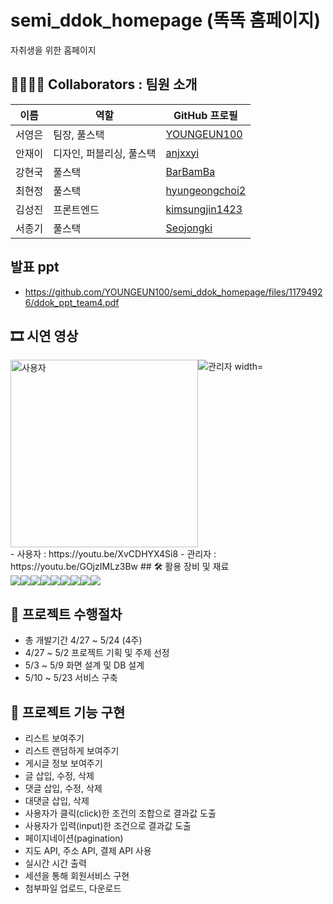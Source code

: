 # semi_ddok_homepage (똑똑 홈페이지)
자취생을 위한 홈페이지
## 👨‍👩‍👦‍👦 Collaborators : 팀원 소개
| 이름       | 역할           | GitHub 프로필                               |
|------------|----------------|---------------------------------------------|
| 서영은     | 팀장, 풀스택    | [YOUNGEUN100](https://github.com/YOUNGEUN100) |
| 안재이     | 디자인, 퍼블리싱, 풀스택   | [anjxxyi](https://github.com/anjxxyi) |
| 강현국     | 풀스택          | [BarBamBa](https://github.com/BarBamBa) |
| 최현정     | 풀스택          | [hyungeongchoi2](https://github.com/hyungeongchoi2) |
| 김성진     | 프론트엔드      | [kimsungjin1423](https://github.com/kimsungjin1423) |
| 서종기     | 풀스택          | [Seojongki](https://github.com/Seojongki) |

## 발표 ppt
- https://github.com/YOUNGEUN100/semi_ddok_homepage/files/11794926/ddok_ppt_team4.pdf
## 🎞 시연 영상
<div style="display: flex; flex-direction: row;">
<img src="https://github.com/YOUNGEUN100/semi_ddok_homepage/assets/121986519/0b42cde0-9858-49f4-b929-1e422e5d5e49" alt="사용자" width="300"/>
<img src="https://github.com/YOUNGEUN100/semi_ddok_homepage/assets/121986519/997be35f-e4ba-4ad8-b41a-79ee1f7b8ccd" alt="관리자 width="300"/>
</div>
- 사용자 : https://youtu.be/XvCDHYX4Si8
- 관리자 : https://youtu.be/GOjzIMLz3Bw
## 🛠 활용 장비 및 재료
<div style="display: flex; flex-direction: row;">
<img src="https://img.shields.io/badge/HTML5-3DDC84?style=flat-square&logo=html&logoColor=white"/>
<img src="https://img.shields.io/badge/CSS3-3DDC84?style=flat-square&logo=css&logoColor=white"/>
<img src="https://img.shields.io/badge/JavaScript-3DDC84?style=flat-square&logo=JavaScript&logoColor=white"/>
<img src="https://img.shields.io/badge/jQuery-3DDC84?style=flat-square&logo=jQuery&logoColor=white"/>
<img src="https://img.shields.io/badge/Vue.js-3DDC84?style=flat-square&logo=Vue.js&logoColor=white"/>
<img src="https://img.shields.io/badge/Java-3DDC84?style=flat-square&logo=Java&logoColor=white"/>
<img src="https://img.shields.io/badge/MySql-3DDC84?style=flat-square&logo=MySql&logoColor=white"/>
<img src="https://img.shields.io/badge/SpringBoot-3DDC84?style=flat-square&logo=SpringBoot&logoColor=white"/>
<img src="https://img.shields.io/badge/MyBatis-3DDC84?style=flat-square&logo=MyBatis&logoColor=white"/>
</div>

## 📑 프로젝트 수행절차
- 총 개발기간 4/27 ~ 5/24 (4주)
- 4/27 ~ 5/2 프로젝트 기획 및 주제 선정
- 5/3 ~ 5/9 화면 설계 및 DB 설계
- 5/10 ~ 5/23 서비스 구축
## 📌 프로젝트 기능 구현
- 리스트 보여주기
- 리스트 랜덤하게 보여주기
- 게시글 정보 보여주기
- 글 삽입, 수정, 삭제
- 댓글 삽입, 수정, 삭제
- 대댓글 삽입, 삭제
- 사용자가 클릭(click)한 조건의 조합으로 결과값 도출
- 사용자가 입력(input)한 조건으로 결과값 도출
- 페이지네이션(pagination)
- 지도 API, 주소 API, 결제 API 사용
- 실시간 시간 출력
- 세션을 통해 회원서비스 구현
- 첨부파일 업로드, 다운로드
## 

